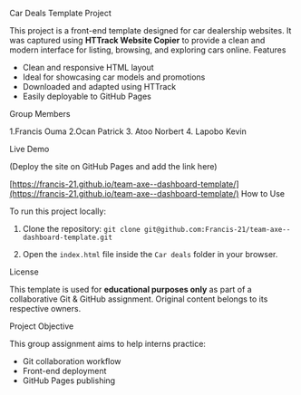 Car Deals Template Project

This project is a front-end template designed for car dealership websites. It was captured using **HTTrack Website Copier** to provide a clean and modern interface for listing, browsing, and exploring cars online.
Features

* Clean and responsive HTML layout
* Ideal for showcasing car models and promotions
* Downloaded and adapted using HTTrack
* Easily deployable to GitHub Pages

Group Members

1.Francis Ouma
2.Ocan Patrick
3. Atoo Norbert
4. Lapobo Kevin

Live Demo

(Deploy the site on GitHub Pages and add the link here)

[https://francis-21.github.io/team-axe--dashboard-template/](https://francis-21.github.io/team-axe--dashboard-template/)
How to Use

To run this project locally:

1. Clone the repository:
   `git clone git@github.com:Francis-21/team-axe--dashboard-template.git`

2. Open the `index.html` file inside the `Car deals` folder in your browser.

License

This template is used for **educational purposes only** as part of a collaborative Git & GitHub assignment. Original content belongs to its respective owners.

Project Objective

This group assignment aims to help interns practice:

* Git collaboration workflow
* Front-end deployment
* GitHub Pages publishing


